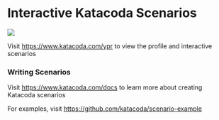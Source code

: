 # Interactive Katacoda Scenarios

[![](http://shields.katacoda.com/katacoda/ypr/count.svg)](https://www.katacoda.com/ypr "Get your profile on Katacoda.com")

Visit https://www.katacoda.com/ypr to view the profile and interactive scenarios

### Writing Scenarios
Visit https://www.katacoda.com/docs to learn more about creating Katacoda scenarios

For examples, visit https://github.com/katacoda/scenario-example
